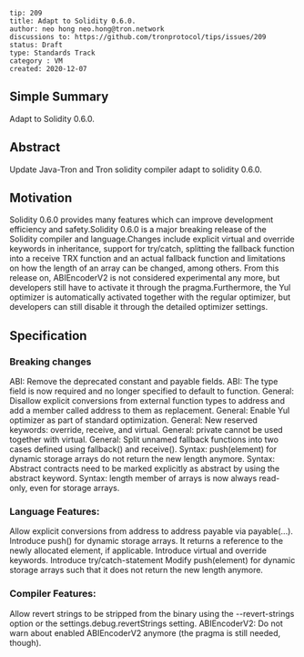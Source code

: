 ```
tip: 209
title: Adapt to Solidity 0.6.0.
author: neo hong neo.hong@tron.network
discussions to: https://github.com/tronprotocol/tips/issues/209
status: Draft
type: Standards Track
category : VM
created: 2020-12-07
```

## Simple Summary

Adapt to Solidity 0.6.0.

## Abstract

Update Java-Tron and Tron solidity compiler adapt to solidity 0.6.0.

## Motivation

Solidity 0.6.0 provides many features which can improve development efficiency and safety.Solidity 0.6.0 is a major breaking release of the Solidity compiler and language.Changes include explicit virtual and override keywords in inheritance, support for try/catch, splitting the fallback function into a receive TRX function and an actual fallback function and limitations on how the length of an array can be changed, among others. From this release on, ABIEncoderV2 is not considered experimental any more, but developers still have to activate it through the pragma.Furthermore, the Yul optimizer is automatically activated together with the regular optimizer, but developers can still disable it through the detailed optimizer settings.

## Specification

### Breaking changes
ABI: Remove the deprecated constant and payable fields.
ABI: The type field is now required and no longer specified to default to function.
General: Disallow explicit conversions from external function types to address and add a member called address to them as replacement.
General: Enable Yul optimizer as part of standard optimization.
General: New reserved keywords: override, receive, and virtual.
General: private cannot be used together with virtual.
General: Split unnamed fallback functions into two cases defined using fallback() and receive().
Syntax: push(element) for dynamic storage arrays do not return the new length anymore.
Syntax: Abstract contracts need to be marked explicitly as abstract by using the abstract keyword.
Syntax: length member of arrays is now always read-only, even for storage arrays.

### Language Features:
Allow explicit conversions from address to address payable via payable(...).
Introduce push() for dynamic storage arrays. It returns a reference to the newly allocated element, if applicable.
Introduce virtual and override keywords.
Introduce try/catch-statement
Modify push(element) for dynamic storage arrays such that it does not return the new length anymore.

### Compiler Features:
Allow revert strings to be stripped from the binary using the --revert-strings option or the settings.debug.revertStrings setting.
ABIEncoderV2: Do not warn about enabled ABIEncoderV2 anymore (the pragma is still needed, though).